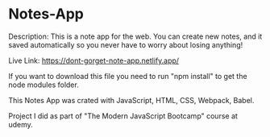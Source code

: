# Notes-App

Description: 
This is a note app for the web. 
You can create new notes, and it saved automatically so you never have to worry about losing anything!

Live Link: https://dont-gorget-note-app.netlify.app/

If you want to download this file you need to run "npm install" to get the node modules folder.

This Notes App was crated with JavaScript, HTML, CSS, Webpack, Babel.

Project I did as part of "The Modern JavaScript Bootcamp" course at udemy.
